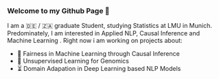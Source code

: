 ### Welcome to my Github Page 👋

I am a :de: / :south_africa: graduate Student, studying Statistics at LMU in Munich. 
Predominately, I am interested in Applied NLP, Causal Inference and Machine Learning .
Right now i am working on projects about: 

* :mount_fuji: Fairness in Machine Learning through Causal Inference 
* :mouse2: Unsupervised Learning for Genomics 
* :hourglass_flowing_sand: Domain Adapation in Deep Learning based NLP Models

<!--
**danielsaggau/danielsaggau** is a ✨ _special_ ✨ repository because its `README.md` (this file) appears on your GitHub profile.

